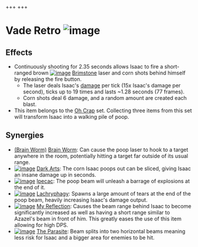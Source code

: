+++
+++

 # Vade Retro ![image](/image/Vade_Retro.png) 


Effects
---------


* Continuously shooting for 2.35 seconds allows Isaac to fire a short-ranged brown [![image](/image/Brimstone.png)](/wiki/Brimstone "Brimstone") [Brimstone](/wiki/Brimstone "Brimstone") laser and corn shots behind himself by releasing the fire button.
	+ The laser deals Isaac's [damage](/wiki/Damage "Damage") per tick (15x Isaac's damage per second), ticks up to 19 times and lasts ~1.28 seconds (77 frames).
	+ Corn shots deal 6 damage, and a random amount are created each blast.
* This item belongs to the [Oh Crap](/wiki/Oh_Crap "Oh Crap") set. Collecting three items from this set will transform Isaac into a walking pile of poop.


Synergies
-----------


* [(Brain Worm)](/wiki/Brain_Worm "Brain Worm") [Brain Worm](/wiki/Brain_Worm "Brain Worm"): Can cause the poop laser to hook to a target anywhere in the room, potentially hitting a target far outside of its usual range.
* [![image](/image/Dark_Arts.png)](/wiki/Dark_Arts "Dark Arts") [Dark Arts](/wiki/Dark_Arts "Dark Arts"): The corn Isaac poops out can be sliced, giving Isaac an insane damage up in seconds.
* [![image](/image/Ipecac.png)](/wiki/Ipecac "Ipecac") [Ipecac](/wiki/Ipecac "Ipecac"): The poop beam will unleash a barrage of explosions at the end of it.
* [![image](/image/Lachryphagy.png)](/wiki/Lachryphagy "Lachryphagy") [Lachryphagy](/wiki/Lachryphagy "Lachryphagy"): Spawns a large amount of tears at the end of the poop beam, heavily increasing Isaac's damage output.
* [![image](/image/My_Reflection.png)](/wiki/My_Reflection "My Reflection") [My Reflection](/wiki/My_Reflection "My Reflection"): Causes the beam range behind Isaac to become significantly increased as well as having a short range similar to Azazel's beam in front of him. This greatly eases the use of this item allowing for high DPS.
* [![image](/image/The_Parasite.png)](/wiki/The_Parasite "The Parasite") [The Parasite](/wiki/The_Parasite "The Parasite"): Beam splits into two horizontal beams meaning less risk for Isaac and a bigger area for enemies to be hit.


